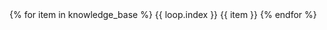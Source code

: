 <knowledge-base>
{% for item in knowledge_base %}
<item>
<id>{{ loop.index }}</id>
<content>{{ item }}</content>
</item>
{% endfor %}
</knowledge-base>